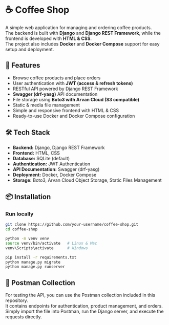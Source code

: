 # ☕ Coffee Shop

A simple web application for managing and ordering coffee products.  
The backend is built with **Django** and **Django REST Framework**, while the frontend is developed with **HTML & CSS**.  
The project also includes **Docker** and **Docker Compose** support for easy setup and deployment.  

## 🚀 Features
- Browse coffee products and place orders  
- User authentication with **JWT (access & refresh tokens)**  
- RESTful API powered by Django REST Framework  
- **Swagger (drf-yasg)** API documentation  
- File storage using **Boto3 with Arvan Cloud (S3 compatible)**  
- Static & media file management  
- Simple and responsive frontend with HTML & CSS  
- Ready-to-use Docker and Docker Compose configuration  

## 🛠 Tech Stack
- **Backend:** Django, Django REST Framework  
- **Frontend:** HTML, CSS  
- **Database:** SQLite (default)  
- **Authentication:** JWT Authentication  
- **API Documentation:** Swagger (drf-yasg)  
- **Deployment:** Docker, Docker Compose  
- **Storage:** Boto3, Arvan Cloud Object Storage, Static Files Management  

## 📦 Installation

### Run locally
```bash
git clone https://github.com/your-username/coffee-shop.git
cd coffee-shop

python -m venv venv
source venv/bin/activate   # Linux & Mac
venv\Scripts\activate      # Windows

pip install -r requirements.txt
python manage.py migrate
python manage.py runserver
```
## 📮 Postman Collection

For testing the API, you can use the Postman collection included in this repository.  
It contains endpoints for authentication, product management, and orders.  
Simply import the file into Postman, run the Django server, and execute the requests directly.
